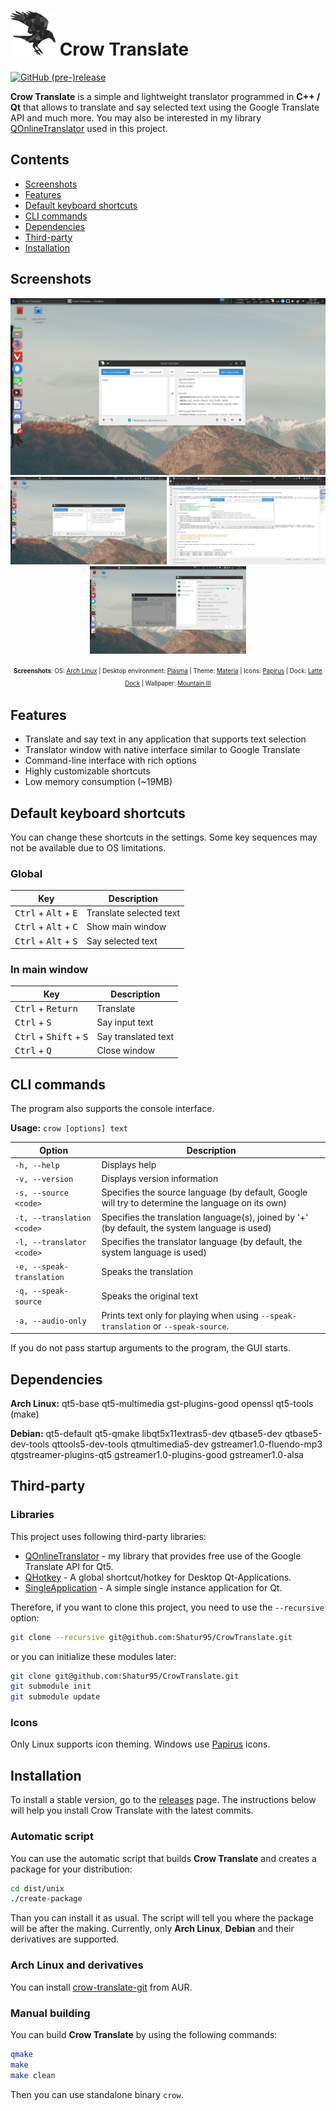 # ![Crow Translate logo](./dist/unix/generic/menuicons/72x72/apps/crow-translate.png) Crow Translate

[![GitHub (pre-)release](https://img.shields.io/github/release/Shatur95/CrowTranslate/all.svg)](https://github.com/Shatur95/CrowTranslate/releases)


**Crow Translate** is a simple and lightweight translator programmed in **C++ / Qt** that allows to translate and say selected text using the Google Translate API and much more.
You may also be interested in my library [QOnlineTranslator](https://github.com/Shatur95/QOnlineTranslator "A library that provides free use of the Google Translate API for Qt5") used in this project. 

## Contents

* [Screenshots](#screenshots)
* [Features](#features)
* [Default keyboard shortcuts](#default-keyboard-shortcuts)
* [CLI commands](#cli-commands)
* [Dependencies](#dependencies)
* [Third-party](#third-party)
* [Installation](#installation)

## Screenshots

<p align="center">
  <img src="dist/unix/screenshots/linux-plasma-screenshot-main.png?raw=true" alt="Main screenshot"/>
  <img src="dist/unix/screenshots/linux-plasma-screenshot-sentense.png?raw=true" width="250px" height="140px" alt="Sentense screenshot"/>
  <img src="dist/unix/screenshots/linux-plasma-screenshot-popup.png?raw=true" width="250px" height="140px" alt="Popup screenshot"/>
  <img src="dist/unix/screenshots/linux-plasma-screenshot-settings.png?raw=true" width="250px" height="140px" alt="Settings screenshot"/>
</p>
<p align="center">
  <sup><sub><b>Screenshots</b>: OS: <a href="https://www.archlinux.org">Arch Linux</a> | Desktop environment: <a href="https://www.kde.org/plasma-desktop">Plasma</a> | Theme: <a href="https://github.com/PapirusDevelopmentTeam/materia-kde">Materia</a> | Icons: <a href="https://github.com/PapirusDevelopmentTeam/papirus-icon-theme">Papirus</a> | Dock: <a href="https://github.com/psifidotos/Latte-Dock">Latte Dock</a> | Wallpaper: <a href="https://mahm0udwally.deviantart.com/art/Mountain-III-506611364">Mountain III</a></sub></sup>
</p>

## Features

* Translate and say text in any application that supports text selection
* Translator window with native interface similar to Google Translate
* Command-line interface with rich options
* Highly customizable shortcuts
* Low memory consumption (~19MB)

## Default keyboard shortcuts

You can change these shortcuts in the settings. Some key sequences may not be available due to OS limitations.

### Global

|  Key                                            | Description             |
|-------------------------------------------------|-------------------------|
| <kbd>Ctrl</kbd> + <kbd>Alt</kbd> + <kbd>E</kbd> | Translate selected text |
| <kbd>Ctrl</kbd> + <kbd>Alt</kbd> + <kbd>C</kbd> | Show main window        |
| <kbd>Ctrl</kbd> + <kbd>Alt</kbd> + <kbd>S</kbd> | Say selected text       |

### In main window

|  Key                                              | Description               |
|---------------------------------------------------|---------------------------|
| <kbd>Ctrl</kbd> + <kbd>Return</kbd>               | Translate                 |
| <kbd>Ctrl</kbd> + <kbd>S</kbd>                    | Say input text            |
| <kbd>Ctrl</kbd> + <kbd>Shift</kbd> + <kbd>S</kbd> | Say translated text       |
| <kbd>Ctrl</kbd> + <kbd>Q</kbd>                    | Close window              |

## CLI commands

The program also supports the console interface.

**Usage:** `crow [options] text`

|  Option                    | Description                                                                                      |
|----------------------------|--------------------------------------------------------------------------------------------------|
| `-h, --help`               | Displays help                                                                                    |
| `-v, --version`            | Displays version information                                                                     |
| `-s, --source <code>`      | Specifies the source language (by default, Google will try to determine the language on its own) |
| `-t, --translation <code>` | Specifies the translation language(s), joined by '+' (by default, the system language is used)   |
| `-l, --translator <code>`  | Specifies the translator language (by default, the system language is used)                      |
| `-e, --speak-translation`  | Speaks the translation                                                                           |
| `-q, --speak-source`       | Speaks the original text                                                                         |
| `-a, --audio-only`         | Prints text only for playing when using `--speak-translation` or `--speak-source`.               |

If you do not pass startup arguments to the program, the GUI starts.

## Dependencies

**Arch Linux:** qt5-base qt5-multimedia gst-plugins-good openssl qt5-tools (make)

**Debian:** qt5-default qt5-qmake libqt5x11extras5-dev qtbase5-dev qtbase5-dev-tools qttools5-dev-tools qtmultimedia5-dev gstreamer1.0-fluendo-mp3 qtgstreamer-plugins-qt5 gstreamer1.0-plugins-good gstreamer1.0-alsa

## Third-party

### Libraries

This project uses following third-party libraries:
* [QOnlineTranslator](https://github.com/Shatur95/QOnlineTranslator) - my library that provides free use of the Google Translate API for Qt5.
* [QHotkey](https://github.com/Skycoder42/QHotkey) - A global shortcut/hotkey for Desktop Qt-Applications.
* [SingleApplication](https://github.com/itay-grudev/SingleApplication) - A simple single instance application for Qt.

Therefore, if you want to clone this project, you need to use the `--recursive` option:

```bash
git clone --recursive git@github.com:Shatur95/CrowTranslate.git
```

or you can initialize these modules later:

```bash
git clone git@github.com:Shatur95/CrowTranslate.git
git submodule init
git submodule update
```

### Icons

Only Linux supports icon theming. Windows use [Papirus](https://github.com/PapirusDevelopmentTeam/papirus-icon-theme "Free and open source SVG icon theme") icons.

## Installation

To install a stable version, go to the [releases](https://github.com/Shatur95/CrowTranslate/releases) page. The instructions below will help you install Crow Translate with the latest commits. 

### Automatic script

You can use the automatic script that builds **Crow Translate** and creates a package for your distribution:

```bash
cd dist/unix
./create-package
```

Than you can install it as usual. The script will tell you where the package will be after the making. Currently, only **Arch Linux**, **Debian** and their derivatives are supported.

### Arch Linux and derivatives

You can install [crow-translate-git](https://aur.archlinux.org/packages/crow-translate-git "A simple and lightweight translator that allows to translate and say the selected text using the Google Translate API") from AUR.

### Manual building

You can build **Crow Translate** by using the following commands:

```bash
qmake
make
make clean
```

Then you can use standalone binary `crow`.
